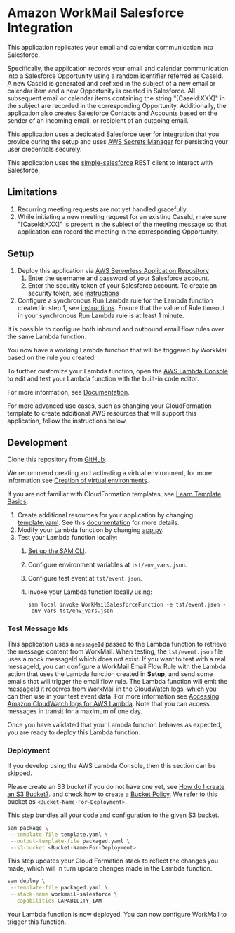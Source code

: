 # Amazon WorkMail Salesforce Integration

This application replicates your email and calendar communication into Salesforce.

Specifically, the application records your email and calendar communication into a Salesforce Opportunity using a random identifier referred as CaseId. A new CaseId is generated and prefixed in the subject of a new email or calendar item and a new Opportunity is created in Salesforce. All subsequent email or calendar items containing the string "[CaseId:XXX]" in the subject are recorded in the corresponding Opportunity. Additionally, the application also creates Salesforce Contacts and Accounts based on the sender of an incoming email, or recipient of an outgoing email.

This application uses a dedicated Salesforce user for integration that you provide during the setup and uses [AWS Secrets Manager](https://aws.amazon.com/secrets-manager/) for persisting your user credentials securely.

This application uses the [simple-salesforce](https://github.com/simple-salesforce/simple-salesforce) REST client to interact with Salesforce. 


## Limitations
1. Recurring meeting requests are not yet handled gracefully.
2. While initiating a new meeting request for an existing CaseId, make sure "[CaseId:XXX]" is present in the subject of the meeting message so that application can record the meeting in the corresponding Opportunity.

## Setup
1. Deploy this application via [AWS Serverless Application Repository](https://serverlessrepo.aws.amazon.com/applications/arn:aws:serverlessrepo:us-east-1:489970191081:applications~workmail-salesforce-python)
    1. Enter the username and password of your Salesforce account.
    2. Enter the security token of your Salesforce account. To create an security token, see [instructions](https://help.salesforce.com/articleView?id=sf.user_security_token.htm&type=5)
2. Configure a synchronous Run Lambda rule for the Lambda function created in step 1, see [instructions](https://docs.aws.amazon.com/workmail/latest/adminguide/lambda.html#synchronous-rules). Ensure that the value of Rule timeout in your synchronous Run Lambda rule is at least 1 minute. 

It is possible to configure both inbound and outbound email flow rules over the same Lambda function.

You now have a working Lambda function that will be triggered by WorkMail based on the rule you created.

To further customize your Lambda function, open the [AWS Lambda Console](https://us-east-1.console.aws.amazon.com/lambda/home?region=us-east-1#/functions) to edit and test your Lambda function with the built-in code editor.

For more information, see [Documentation](https://docs.aws.amazon.com/lambda/latest/dg/code-editor.html).

For more advanced use cases, such as changing your CloudFormation template to create additional AWS resources that will support this application, follow the instructions below.

## Development
Clone this repository from [GitHub](https://github.com/aws-samples/amazon-workmail-lambda-templates).

We recommend creating and activating a virtual environment, for more information see [Creation of virtual environments](https://docs.python.org/3/library/venv.html).

If you are not familiar with CloudFormation templates, see [Learn Template Basics](https://docs.aws.amazon.com/AWSCloudFormation/latest/UserGuide/gettingstarted.templatebasics.html).

1. Create additional resources for your application by changing [template.yaml](https://github.com/aws-samples/amazon-workmail-lambda-templates/blob/master/workmail-salesforce-python/template.yaml). See this [documentation](https://docs.aws.amazon.com/AWSCloudFormation/latest/UserGuide/template-reference.html) for more details.
2. Modify your Lambda function by changing [app.py](https://github.com/aws-samples/amazon-workmail-lambda-templates/blob/master/workmail-salesforce-python/src/app.py).
3. Test your Lambda function locally:
    1. [Set up the SAM CLI](https://aws.amazon.com/serverless/sam/).
    2. Configure environment variables at `tst/env_vars.json`.
    3. Configure test event at `tst/event.json`.
    4. Invoke your Lambda function locally using:
    
        `sam local invoke WorkMailSalesforceFunction -e tst/event.json --env-vars tst/env_vars.json`

### Test Message Ids
This application uses a `messageId` passed to the Lambda function to retrieve the message content from WorkMail. When testing, the `tst/event.json` file uses a mock messageId which does not exist. If you want to test with a real messageId, you can configure a WorkMail Email Flow Rule with the Lambda action that uses the Lambda function created in **Setup**, and send some emails that will trigger the email flow rule. The Lambda function will emit the messageId it receives from WorkMail in the CloudWatch logs, which you can
then use in your test event data. For more information see [Accessing Amazon CloudWatch logs for AWS Lambda](https://docs.aws.amazon.com/lambda/latest/dg/monitoring-cloudwatchlogs.html). Note that you can access messages in transit for a maximum of one day.

Once you have validated that your Lambda function behaves as expected, you are ready to deploy this Lambda function.

### Deployment
If you develop using the AWS Lambda Console, then this section can be skipped.

Please create an S3 bucket if you do not have one yet, see [How do I create an S3 Bucket?](https://docs.aws.amazon.com/AmazonS3/latest/user-guide/create-bucket.html).
and check how to create a [Bucket Policy](https://docs.aws.amazon.com/serverlessrepo/latest/devguide/serverlessrepo-how-to-publish.html#publishing-application-through-cli).
We refer to this bucket as `<Bucket-Name-For-Deployment>`.

This step bundles all your code and configuration to the given S3 bucket. 

```bash
sam package \
 --template-file template.yaml \
 --output-template-file packaged.yaml \
 --s3-bucket <Bucket-Name-For-Deployment>
```

This step updates your Cloud Formation stack to reflect the changes you made, which will in turn update changes made in the Lambda function.
```bash
sam deploy \
 --template-file packaged.yaml \
 --stack-name workmail-salesforce \
 --capabilities CAPABILITY_IAM
```
Your Lambda function is now deployed. You can now configure WorkMail to trigger this function.
